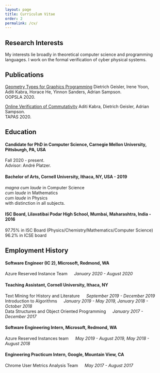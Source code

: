 ```yaml
---
layout: page
title: Curriculum Vitae
order: 2
permalink: /cv/
---
```


## Research Interests
My interests lie broadly in theoretical computer science and programming languages. I work on the formal verification of cyber physical systems.

## Publications
[Geometry Types for Graphics Programming](/assets/gator-oopsla2020-preprint.pdf) Dietrich Geisler, Irene Yoon, Aditi Kabra, Horace He, Yinnon Sanders, Adrian Sampson. <br>
OOPSLA 2020.

[Online Verification of Commutativity](/assets/commutativity-tapas2020-preprint.pdf) Aditi Kabra, Dietrich Geisler, Adrian Sampson. <br>
TAPAS 2020.

## Education

#### Candidate for PhD in Computer Science, Carnegie Mellon University, Pittsburgh, PA, USA
Fall 2020 - present. <br>
Advisor: André Platzer.

#### Bachelor of Arts, Cornell University, Ithaca, NY, USA - 2019
*magna cum laude* in Computer Science <br>
*cum laude* in Mathematics <br>
*cum laude* in Physics <br>
with distinction in all subjects. <br>

#### ISC Board, Lilavatibai Podar High School, Mumbai, Maharashtra, India - 2016
97.75% in ISC Board (Physics/Chemistry/Mathematics/Computer Science) <br>
96.2% in ICSE board <br>

## Employment History

#### Software Engineer (IC 2), Microsoft, Redmond, WA
Azure Reserved Instance Team &emsp; *January 2020 - August 2020* <br>

#### Teaching Assistant, Cornell University, Ithaca, NY
Text Mining for History and Literature &emsp; *September 2019 - December 2019* <br>
Introduction to Algorithms &emsp; *January 2019 - May 2019, January 2018 - October 2018* <br>
Data Structures and Object Oriented Programming &emsp; *January 2017 - December 2017* <br>

#### Software Engineering Intern, Microsoft, Redmond, WA
Azure Reserved Instances team &emsp; *May 2019 - August 2019, May 2018 - August 2018* <br>

#### Engineering Practicum Intern, Google, Mountain View, CA
Chrome User Metrics Analysis Team &emsp; *May 2017 - August 2017* <br>